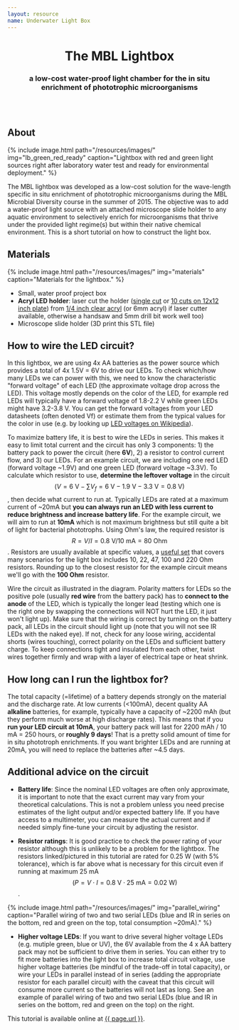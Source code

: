 ```yaml
---
layout: resource
name: Underwater Light Box
---
```


<center>
<h1>The MBL Lightbox</h1>
<h3>a low-cost water-proof light chamber for the in situ<br/> enrichment of phototrophic microorganisms</h3>
</center>

<br/>
<span class="page-divider">
<span class="one"></span>
<span class="two"></span>

<br/>

## About

<div class="pull-right gap-left">
 {% include image.html path="/resources/images/" img="lb_green_red_ready" caption="Lightbox with red and green light sources right after laboratory water test and ready for environmental deployment." %}
</div>

The MBL lightbox was developed as a low-cost solution for the wave-length specific in situ enrichment of phototrophic microorganisms during the MBL Microbial Diversity course in the summer of 2015. The objective was to add a water-proof light source with an attached microscope slide holder to any aquatic environment to selectively enrich for microorganisms that thrive under the provided light regime(s) but within their native chemical environment. This is a short tutorial on how to construct the light box.

## Materials

<div class="pull-right gap-left">
 {% include image.html path="/resources/images/" img="materials" caption="Materials for the lightbox." %}
</div>

 - Small, water proof project box
 - **Acryl LED holder**: laser cut the holder ([single cut](https://cdn.rawgit.com/KopfLab/labware_lightbox/master/lightbox_5mm_LED_holder_single_cut_0.250_inch_acryl.pdf) or [10 cuts on 12x12 inch plate](https://cdn.rawgit.com/KopfLab/labware_lightbox/master/lightbox_5mm_LED_holder_12x12plate_cut_0.250_inch_acryl.pdf)) from [1/4 inch clear acryl](http://www.mcmaster.com/#8560K354) (or 6mm acryl) if laser cutter available, otherwise a handsaw and 5mm drill bit work well too)
 - Microscope slide holder (3D print this STL file)

## How to wire the LED circuit?

In this lightbox, we are using 4x AA batteries as the power source which provides a total of 4x 1.5V = 6V to drive our LEDs. To check which/how many LEDs we can power with this, we need to know the characteristic "forward voltage" of each LED (the approximate voltage drop across the LED). This voltage mostly depends on the color of the LED, for example red LEDs will typically have a forward voltage of 1.8-2.2 V while green LEDs might have 3.2-3.8 V. You can get the forward voltages from your LED datasheets (often denoted Vf) or estimate them from the typical values for the color in use (e.g. by looking up [LED voltages on Wikipedia](https://en.wikipedia.org/wiki/Light-emitting_diode#Colors_and_materials)).

To maximize battery life, it is best to wire the LEDs in series. This makes it easy to limit total current and the circuit has only 3 components: 1) the battery pack to power the circuit (here **6V**), 2) a resistor to control current flow, and 3) our LEDs. For an example circuit, we are including one red LED (forward voltage ~1.9V) and one green LED (forward voltage ~3.3V). To calculate which resistor to use, **determine the leftover voltage** in the circuit $$\left(V = 6\text{ V} - \sum V_f=6\text{ V} - 1.9\text{ V} - 3.3\text{ V} = 0.8\text{ V}\right)$$, then decide what current to run at. Typically LEDs are rated at a maximum current of ~20mA but **you can always run an LED with less current to reduce brightness and increase battery life**. For the example circuit, we will aim to run at **10mA** which is not maximum brightness but still quite a bit of light for bacterial phototrophs. Using Ohm's law, the required resistor is $$R = V/I = 0.8\text{ V}/10\text{ mA} = 80\text{ Ohm}$$. Resistors are usually available at specific values, a [useful set](https://www.amazon.com/E-Projects-EPC-103-Value-Resistor-Kit/dp/B00E9YQQSS/ref=sr_1_1?ie=UTF8&qid=1465668761) that covers many scenarios for the light box includes 10, 22, 47, 100 and 220 Ohm resistors. Rounding up to the closest resistor for the example circuit means we'll go with the **100 Ohm** resistor.

Wire the circuit as illustrated in the diagram. Polarity matters for LEDs so the positive pole (usually **red wire** from the battery pack) has to **connect to the anode** of the LED, which is typically the longer lead (testing which one is the right one by swapping the connections will NOT hurt the LED, it just won't light up). Make sure that the wiring is correct by turning on the battery pack, all LEDs in the circuit should light up (note that you will not see IR LEDs with the naked eye). If not, check for any loose wiring, accidental shorts (wires touching), correct polarity on the LEDs and sufficient battery charge. To keep connections tight and insulated from each other, twist wires together firmly and wrap with a layer of electrical tape or heat shrink.

## How long can I run the lightbox for?

The total capacity (=lifetime) of a battery depends strongly on the material and the discharge rate. At low currents (<100mA), decent quality AA **alkaline** batteries, for example, typically have a capacity of ~2200 mAh (but they perform much worse at high discharge rates). This means that if you **run your LED circuit at 10mA**, your battery pack will last for 2200 mAh / 10 mA = 250 hours, or **roughly 9 days**! That is a pretty solid amount of time for in situ phototroph enrichments. If you want brighter LEDs and are running at 20mA, you will need to replace the batteries after ~4.5 days.

## Additional advice on the circuit

 - **Battery life**: Since the nominal LED voltages are often only approximate, it is important to note that the exact current may vary from your theoretical calculations. This is not a problem unless you need precise estimates of the light output and/or expected battery life. If you have access to a multimeter, you can measure the actual current and if needed simply fine-tune your circuit by adjusting the resistor.

 - **Resistor ratings**: It is good practice to check the power rating of your resistor although this is unlikely to be a problem for the lightbox. The resistors linked/pictured in this tutorial are rated for 0.25 W (with 5% tolerance), which is far above what is necessary for this circuit even if running at maximum 25 mA
 $$\left( P=V\cdot I=0.8\text{ V}\cdot 25\text{ mA}=0.02\text{ W} \right)$$.

 <div class="pull-right gap-left">
  {% include image.html path="/resources/images/" img="parallel_wiring" caption="Parallel wiring of two and two serial LEDs (blue and IR in series on the bottom, red and green on the top, total consumption ~20mA)." %}
</div>

 - **Higher voltage LEDs**: If you want to drive several higher voltage LEDs (e.g. mutiple green, blue or UV), the 6V available from the 4 x AA battery pack may not be sufficient to drive them in series. You can either try to fit more batteries into the light box to increase total circuit voltage, use higher voltage batteries (be mindful of the trade-off in total capacity), or wire your LEDs in parallel instead of in series (adding the appropriate resistor for each parallel circuit) with the caveat that this circuit will consume more current so the batteries will not last as long. See an example of parallel wiring of two and two serial LEDs (blue and IR in series on the bottom, red and green on the top) on the right.

<div class="pull-right">
This tutorial is available online at <a href="{{ page.url }}">{{ page.url }}</a>.
</div>
